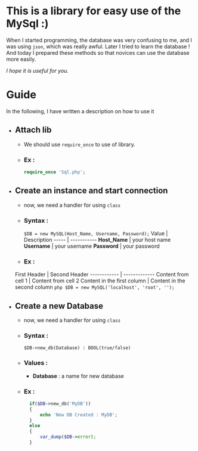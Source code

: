 # This is a library for easy use of the MySql :)
When I started programming, the database was very confusing to me, and I was using `json`, which was really awful.
Later I tried to learn the database !
And today I prepared these methods so that novices can use the database more easily.

_I hope it is useful for you._


# Guide
In the following, I have written a description on how to use it

- ## Attach lib
  - We should use `require_once` to use of library.
  - ### Ex :
      ```php
      require_once 'Sql.php';
      ```

- ## Create an instance and start connection
  - now, we need a handler for using `class`
  - ### Syntax :
      `$DB = new MySQL(Host_Name, Username, Password);`
    Value | Description
    ----- | -----------
    **Host_Name** | your host name
    **Username** | your username
    **Password** | your password
  - ### Ex :
  First Header | Second Header
------------ | -------------
Content from cell 1 | Content from cell 2
Content in the first column | Content in the second column
      ```php
      $DB = new MySQL('localhost', 'root', '');
      ```

- ## Create a new Database
  - now, we need a handler for using `class`
  - ### Syntax :
      `$DB->new_db(Database) : BOOL(true/false)`
  - ### Values :
    - **Database** : a name for new database
  - ### Ex :
      ```php
        if($DB->new_db('MyDB'))
        {
            echo 'New DB Created : MyDB';
        }
        else
        {
            var_dump($DB->error);
        }
      ```
 






